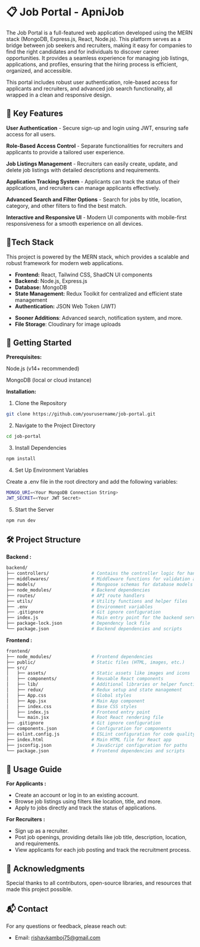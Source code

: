 
# 📋 Job Portal - ApniJob

The Job Portal is a full-featured web application developed using the MERN stack (MongoDB, Express.js, React, Node.js). This platform serves as a bridge between job seekers and recruiters, making it easy for companies to find the right candidates and for individuals to discover career opportunities. It provides a seamless experience for managing job listings, applications, and profiles, ensuring that the hiring process is efficient, organized, and accessible.

This portal includes robust user authentication, role-based access for applicants and recruiters, and advanced job search functionality, all wrapped in a clean and responsive design.




## 🎯 Key Features

**User Authentication** - Secure sign-up and login using JWT, ensuring safe access for all users.

**Role-Based Access Control** - Separate functionalities for recruiters and applicants to provide a tailored user experience.

**Job Listings Management** - Recruiters can easily create, update, and delete job listings with detailed descriptions and requirements.

**Application Tracking System** - Applicants can track the status of their applications, and recruiters can manage applicants effectively.

**Advanced Search and Filter Options** - Search for jobs by title, location, category, and other filters to find the best match.

**Interactive and Responsive UI** - Modern UI components with mobile-first responsiveness for a smooth experience on all devices.
## 📐Tech Stack

This project is powered by the MERN stack, which provides a scalable and robust framework for modern web applications.


* **Frontend:**	React, Tailwind CSS, ShadCN UI components
* **Backend:**	Node.js, Express.js
* **Database:**	MongoDB
* **State Management:**	Redux Toolkit for centralized and efficient state management
* **Authentication:**	JSON Web Token (JWT)
- **Sooner Additions**: Advanced search, notification system, and more.
- **File Storage**: Cloudinary for image uploads





## 🚀 Getting Started
**Prerequisites:**

Node.js (v14+ recommended)

MongoDB (local or cloud instance)

**Installation:**

1. Clone the Repository

```bash
git clone https://github.com/yourusername/job-portal.git

```
2. Navigate to the Project Directory

```bash
cd job-portal

```

3. Install Dependencies

```bash
npm install

```
4. Set Up Environment Variables

Create a .env file in the root directory and add the following variables:

```bash
MONGO_URI=<Your MongoDB Connection String>
JWT_SECRET=<Your JWT Secret>

```
5. Start the Server

```bash
npm run dev

```




    
## 🛠️ Project Structure
**Backend :**
```bash
backend/
├── controllers/                # Contains the controller logic for handling requests
├── middlewares/                # Middleware functions for validation and authentication
├── models/                     # Mongoose schemas for database models
├── node_modules/               # Backend dependencies
├── routes/                     # API route handlers
├── utils/                      # Utility functions and helper files
├── .env                        # Environment variables
├── .gitignore                  # Git ignore configuration
├── index.js                    # Main entry point for the backend server
├── package-lock.json           # Dependency lock file
└── package.json                # Backend dependencies and scripts

```
**Frontend :**
```bash
frontend/
├── node_modules/               # Frontend dependencies
├── public/                     # Static files (HTML, images, etc.)
├── src/
│   ├── assets/                 # Static assets like images and icons
│   ├── components/             # Reusable React components
│   ├── lib/                    # Additional libraries or helper functions
│   ├── redux/                  # Redux setup and state management
│   ├── App.css                 # Global styles
│   ├── App.jsx                 # Main App component
│   ├── index.css               # Base CSS styles
│   ├── index.js                # Frontend entry point
│   └── main.jsx                # Root React rendering file
├── .gitignore                  # Git ignore configuration
├── components.json             # Configuration for components
├── eslint.config.js            # ESLint configuration for code quality
├── index.html                  # Main HTML file for React app
├── jsconfig.json               # JavaScript configuration for paths
└── package.json                # Frontend dependencies and scripts

```
## 🌟 Usage Guide

 **For Applicants :**

* Create an account or log in to an existing account.
* Browse job listings using filters like location, title, and more.
* Apply to jobs directly and track the status of applications.

**For Recruiters :**
* Sign up as a recruiter.
* Post job openings, providing details like job title, description, location, and requirements.
* View applicants for each job posting and track the recruitment process.






## 🙏 Acknowledgments


Special thanks to all contributors, open-source libraries, and resources that made this project possible.


## 📬 Contact

For any questions or feedback, please reach out:

* Email: rishavkamboj75@gmail.com
